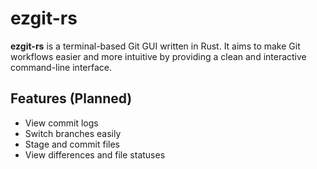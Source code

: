 # ezgit-rs

**ezgit-rs** is a terminal-based Git GUI written in Rust. It aims to make Git workflows easier and more intuitive by providing a clean and interactive command-line interface.

## Features (Planned)
- View commit logs
- Switch branches easily
- Stage and commit files
- View differences and file statuses